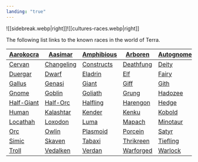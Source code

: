 ```yaml
---
landing: "true"
---
```

![[sidebreak.webp|right]]![[cultures-races.webp|right]]

The following list links to the known races in the world of Terra.

| [Aarokocra]()  | [Aasimar]()    | [Amphibious]() | [Arboren]()   | [Autognome]() | [Bugbear]()     | [Centaur]()    |
| -------------- | -------------- | -------------- | ------------- | ------------- | --------------- | -------------- |
| [Cervan]()     | [Changeling]() | [Constructs]() | [Deathfung]() | [Deity]()     | [Dhampir]()     | [Dragonborn]() |
| [Duergar]()    | [Dwarf]()      | [Eladrin]()    | [Elf]()       | [Fairy]()     | [Firbolg]()     | [Floran]()     |
| [Gallus]()     | [Genasi]()     | [Giant]()      | [Giff]()      | [Gith]()      | [Githyanki]()   | [Githzerai]()  |
| [Gnome]()      | [Goblin]()     | [Goliath]()    | [Grung]()     | [Hadozee]()   | [Half-Dwarf]()  | [Half-Elf]()   |
| [Half-Giant]() | [Half-Orc]()   | [Halfling]()   | [Harengon]()  | [Hedge]()     | [Hexblood]()    | [Hobgoblin]()  |
| [Human]()      | [Kalashtar]()  | [Kender]()     | [Kenku]()     | [Kobold]()    | [Leonin]()      | [Lizardfolk]() |
| [Locathah]()   | [Loxodon]()    | [Luma]()       | [Mapach]()    | [Minotaur]()  | [Necromancer]() | [Ogre]()       |
| [Orc]()        | [Owlin]()      | [Plasmoid]()   | [Porcein]()   | [Satyr]()     | [Shadar-Kai]()  | [Shifter]()    |
| [Simic]()      | [Skaven]()     | [Tabaxi]()     | [Thrikreen]() | [Tiefling]()  | [Tortle]()      | [Triton]()     |
| [Troll]()      | [Vedalken]()   | [Verdan]()     | [Warforged]() | [Warlock]()   | [Wizard]()      | [Yuan-Ti]()    |


